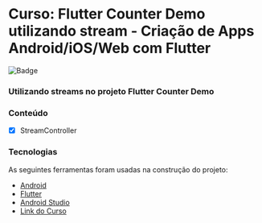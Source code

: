 # Curso: Flutter Counter Demo utilizando stream - Criação de Apps Android/iOS/Web com Flutter

![Badge](https://img.shields.io/badge/Marcos%20Dias%20Vendramini-Flutter-blue)

### Utilizando streams no projeto Flutter Counter Demo

### Conteúdo

- [x] StreamController

### Tecnologias

As seguintes ferramentas foram usadas na construção do projeto:

- [Android](https://developer.android.com/)
- [Flutter](https://flutter.dev/)
- [Android Studio](https://developer.android.com/studio)
- [Link do Curso](https://www.udemy.com/course/curso-completo-flutter-app-android-ios/)
